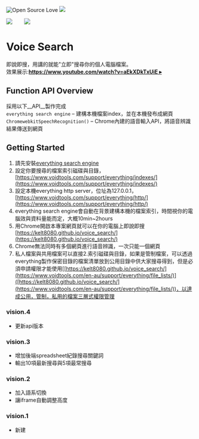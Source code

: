 ![Open Source Love](https://badges.frapsoft.com/os/v2/open-source.png?v=103)
<img src="https://img.shields.io/github/languages/top/badges/shields.svg">  

<img src="https://kelt8080.github.io/public//image/app/everything.png">　&nbsp;　<img src="https://kelt8080.github.io/public//image/app/chrome.png">


# Voice Search

即說即搜，用講的就能"立即"搜尋你的個人電腦檔案。   
效果展示:[**https://www.youtube.com/watch?v=aEkXDkTxUiE ▸**](https://www.youtube.com/watch?v=aEkXDkTxUiE)   

## Function API Overview

採用以下__API__製作完成    
`everything search engine` &ndash; 建構本機檔案index，並在本機發布成網頁   
`ChromewebkitSpeechRecognition()` &ndash; Chrome內建的語音輸入API，將語音辨識結果傳送到網頁   

## Getting Started

1. 請先安裝[everything search engine](https://www.voidtools.com/)
2. 設定你要搜尋的檔案索引磁碟與目錄，[https://www.voidtools.com/support/everything/indexes/](https://www.voidtools.com/support/everything/indexes/)
3. 設定本機everything http server，位址為127.0.0.1，[https://www.voidtools.com/support/everything/http/](https://www.voidtools.com/support/everything/http/)
4. everything search engine會自動在背景建構本機的檔案索引，時間視你的電腦效與資料量能而定，大概10min~2hours
5. 用Chrome開啟本專案網頁就可以在你的電腦上即說即搜[https://kelt8080.github.io/voice_search/](https://kelt8080.github.io/voice_search/)
6. Chrome無法同時有多個網頁進行語音辨識，一次只能一個網頁
7. 私人檔案與共用檔案可以直接2.索引磁碟與目錄，如果是管制檔案，可以透過everything製作保密目錄的檔案清單放到公用目錄中供大家搜尋得到，但是必須申請權限才能使用[[https://kelt8080.github.io/voice_search/](https://www.voidtools.com/en-au/support/everything/file_lists/)]([https://kelt8080.github.io/voice_search/](https://www.voidtools.com/en-au/support/everything/file_lists/))，以達成公用，管制，私用的檔案三層式權限管理


### vision.4
* 更新api版本

### vision.3
* 增加後端spreadsheet紀錄搜尋關鍵詞
* 輸出10項最新搜尋與5項最常搜尋

### vision.2
* 加入語系切換
* 讓iframe自動調整高度

### vision.1
* 新建
